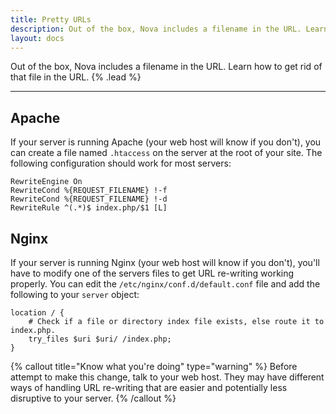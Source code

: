 ```yaml
---
title: Pretty URLs
description: Out of the box, Nova includes a filename in the URL. Learn how to get rid of that file in the URL.
layout: docs
---
```


Out of the box, Nova includes a filename in the URL. Learn how to get rid of that file in the URL. {% .lead %}

---

## Apache

If your server is running Apache (your web host will know if you don't), you can create a file named `.htaccess` on the server at the root of your site. The following configuration should work for most servers:


```htaccess
RewriteEngine On
RewriteCond %{REQUEST_FILENAME} !-f
RewriteCond %{REQUEST_FILENAME} !-d
RewriteRule ^(.*)$ index.php/$1 [L]
```

## Nginx

If your server is running Nginx (your web host will know if you don't), you'll have to modify one of the servers files to get URL re-writing working properly. You can edit the `/etc/nginx/conf.d/default.conf` file and add the following to your `server` object:

```nginx
location / {
    # Check if a file or directory index file exists, else route it to index.php.
    try_files $uri $uri/ /index.php;
}
```

{% callout title="Know what you're doing" type="warning" %}
Before attempt to make this change, talk to your web host. They may have different ways of handling URL re-writing that are easier and potentially less disruptive to your server.
{% /callout %}
